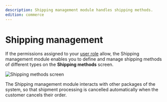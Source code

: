 ```yaml
---
description: Shipping management module handles shipping methods.
edition: commerce
---
```


# Shipping management

If the permissions assigned to your [user role](permissions_and_users.md) allow, the Shipping management module enables you to define and manage shipping methods of different types on the **Shipping methods** screen.

![Shipping methods screen](shipping_methods_list.png "Shipping methods screen")

The Shipping management module interacts with other packages of the system, 
so that shipment processing is cancelled automatically when the customer cancels their order.
